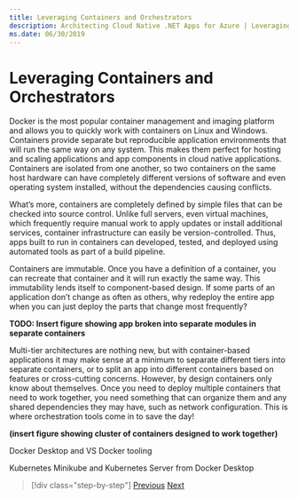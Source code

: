 ```yaml
---
title: Leveraging Containers and Orchestrators
description: Architecting Cloud Native .NET Apps for Azure | Leveraging Containers and Orchestrators
ms.date: 06/30/2019
---
```

# Leveraging Containers and Orchestrators

Docker is the most popular container management and imaging platform and allows you to quickly work with containers on Linux and Windows. Containers provide separate but reproducible application environments that will run the same way on any system. This makes them perfect for hosting and scaling applications and app components in cloud native applications. Containers are isolated from one another, so two containers on the same host hardware can have completely different versions of software and even operating system installed, without the dependencies causing conflicts.

What’s more, containers are completely defined by simple files that can be checked into source control. Unlike full servers, even virtual machines, which frequently require manual work to apply updates or install additional services, container infrastructure can easily be version-controlled. Thus, apps built to run in containers can developed, tested, and deployed using automated tools as part of a build pipeline.

Containers are immutable. Once you have a definition of a container, you can recreate that container and it will run exactly the same way. This immutability lends itself to component-based design. If some parts of an application don’t change as often as others, why redeploy the entire app when you can just deploy the parts that change most frequently? 

**TODO: Insert figure showing app broken into separate modules in separate containers**

Multi-tier architectures are nothing new, but with container-based applications it may make sense at a minimum to separate different tiers into separate containers, or to split an app into different containers based on features or cross-cutting concerns. However, by design containers only know about themselves. Once you need to deploy multiple containers that need to work together, you need something that can organize them and any shared dependencies they may have, such as network configuration. This is where orchestration tools come in to save the day!

**(insert figure showing cluster of containers designed to work together)**

Docker Desktop and VS Docker tooling

Kubernetes Minikube and Kubernetes Server from Docker Desktop



>[!div class="step-by-step"]
>[Previous](index.md)
>[Next](leveraging-serverless-functions.md)
